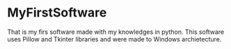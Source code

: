 # MyFirstSoftware
That is my firs software made with my knowledges in python.
This software uses Pillow and Tkinter libraries and were made to Windows archietecture.
